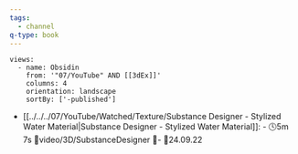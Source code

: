 ```yaml
---
tags:
  - channel
q-type: book
---
```

```page-gallery
views:
  - name: Obsidin
    from: '"07/YouTube" AND [[3dEx]]'
    columns: 4
    orientation: landscape
    sortBy: ['-published']
```
- [[../../../07/YouTube/Watched/Texture/Substance Designer  - Stylized Water Material|Substance Designer  - Stylized Water Material]]:  \- 🕓5m 7s 📍video/3D/SubstanceDesigner 📝\- 📌24.09.22


